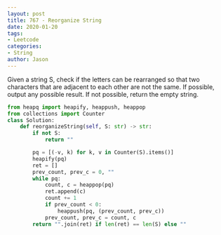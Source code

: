 ```yaml
---
layout: post
title: 767 - Reorganize String
date: 2020-01-20
tags:
- Leetcode
categories:
- String
author: Jason
---
```

Given a string S, check if the letters can be rearranged so that two characters that are adjacent to each other are not the same. If possible, output any possible result.  If not possible, return the empty string.

```python
from heapq import heapify, heappush, heappop
from collections import Counter
class Solution:
    def reorganizeString(self, S: str) -> str:
        if not S:
            return ""

        pq = [(-v, k) for k, v in Counter(S).items()]
        heapify(pq)
        ret = []
        prev_count, prev_c = 0, ""
        while pq:
            count, c = heappop(pq)
            ret.append(c)
            count += 1
            if prev_count < 0:
                heappush(pq, (prev_count, prev_c))
            prev_count, prev_c = count, c
        return "".join(ret) if len(ret) == len(S) else ""
```
